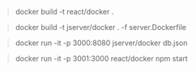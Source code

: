 

> docker build -t react/docker .

> docker build -t jserver/docker . -f server.Dockerfile

> docker run -it -p 3000:8080 jserver/docker db.json

> docker run -it -p 3001:3000 react/docker npm start
